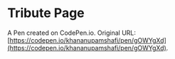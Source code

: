 # Tribute Page

A Pen created on CodePen.io. Original URL: [https://codepen.io/khananupamshafi/pen/gOWYgXd](https://codepen.io/khananupamshafi/pen/gOWYgXd).



